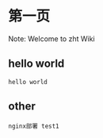 第一页          
===========

Note: Welcome to zht Wiki


hello world
-----------

```
hello world
```

other
----

```
nginx部署 test1
```
